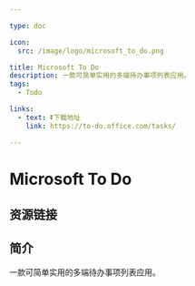 ```yaml
---

type: doc

icon:
  src: /image/logo/microsoft_to_do.png

title: Microsoft To Do
description: 一款可简单实用的多端待办事项列表应用。
tags:
  - Todo

links:
  - text: ⏬下载地址
    link: https://to-do.office.com/tasks/

---
```


<ShowLogo />

# Microsoft To Do

<ShowTags />

<ShowBreadcrumb />

## 资源链接

<ShowLinks />

## 简介

一款可简单实用的多端待办事项列表应用。

